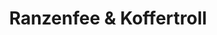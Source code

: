 ---
title: "Ranzenfee & Koffertroll"
url: /frankenthal-pfalz/ranzenfee-und-koffertroll/
shop: Taschen & Koffer
---